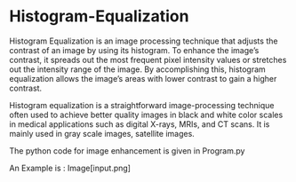 # Histogram-Equalization

Histogram Equalization is an image processing technique that adjusts the
contrast of an image by using its histogram. To enhance the image’s contrast, it spreads
out the most frequent pixel intensity values or stretches out the intensity range of the
image. By accomplishing this, histogram equalization allows the image’s areas with
lower contrast to gain a higher contrast.

Histogram equalization is a straightforward image-processing technique often
used to achieve better quality images in black and white color scales in medical
applications such as digital X-rays, MRIs, and CT scans.
It is mainly used in gray scale images, satellite images.

The python code for image enhancement is given in Program.py

An Example is : Image[input.png]
